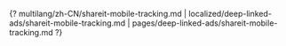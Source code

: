 {? multilang/zh-CN/shareit-mobile-tracking.md | localized/deep-linked-ads/shareit-mobile-tracking.md | pages/deep-linked-ads/shareit-mobile-tracking.md ?}
